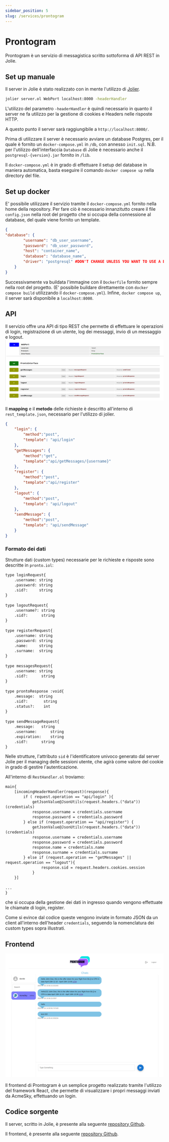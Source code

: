 ```yaml
---
sidebar_position: 5
slug: /services/prontogram
---
```



# Prontogram
Prontogram è un servizio di messagistica scritto sottoforma di API REST in Jolie.

## Set up manuale
Il server in Jolie è stato realizzato con in mente l'utilizzo di [Jolier](https://docs.jolie-lang.org/v1.11.x/language-tools-and-standard-library/rest/jolier/index.html).
```bash
jolier server.ol WebPort localhost:8000 -headerHandler
```
L'utilizzo del parametro ```-headerHandler``` è quindi necessario in quanto il server ne fa utilizzo per la gestione di cookies e Headers nelle risposte HTTP.

A questo punto il server sarà raggiungibile a ```http://localhost:8000/```.

Prima di utilizzare il server è necessario avviare un database Postgres, per il quale è fornito un ```docker-compose.yml``` in ```/db```, con annesso ```init.sql```.
N.B. per l'utilizzo dell'interfaccia ```Database``` di Jolie è necessario anche il ```postgresql-{version}.jar``` fornito in ```/lib```.

Il ```docker-compose.yml``` è in grado di effettuare il setup del database in maniera automatica, basta eseguire il comando ```docker compose up``` nella directory del file.

## Set up docker
E' possibile utilizzare il servizio tramite il ```docker-compose.yml``` fornito nella home della repository.
Per fare ciò è necessario innanzitutto creare il file ```config.json``` nella root del progetto che si occupa della connessione al database, del quale viene fornito un template.
```JSON
{
"database": {
        "username": "db_user_username",
        "password": "db_user_password",
        "host": "container_name",
        "database": "database_name",
        "driver": "postgresql" #DON'T CHANGE UNLESS YOU WANT TO USE A DIFFERENT DATABASE
    }
}
```
Successivamente va buildata l'immagine con il ```Dockerfile``` fornito sempre nella root del progetto. (E' possibile buildare direttamente con ```docker compose build``` utilizzando il ```docker-compose.yml```).
Infine, ```docker compose up```, il server sarà disponibile a ```localhost:8000```.


## API
Il servizio offre una API di tipo REST che permette di effettuare le operazioni di login, registrazione di un utente, log dei messaggi, invio di un messaggio e logout.
![Prontogram routes](/img/prontogram_recap.png)

Il **mapping** e il **metodo** delle richieste è descritto all'interno di ```rest_template.json```, necessario per l'utilizzo di jolier.
```json
{
    "login": {
        "method":"post",
        "template": "api/login"
    },
    "getMessages": {
        "method":"get",
        "template":"api/getMessages/{username}"
    },
    "register": {
        "method":"post",
        "template":"api/register"
    },
    "logout": {
        "method":"post",
        "template": "api/logout"
    },
    "sendMessage": {
        "method":"post",
        "template": "api/sendMessage"
    }
}
```

### Formato dei dati
Strutture dati (custom types) necessarie per le richieste e risposte sono descritte in ```pronto.iol```:
```jolie
type loginRequest{
    .username: string
    .password: string
    .sid?:     string
}

type logoutRequest{
    .username?: string
    .sid?:      string
}

type registerRequest{
    .username: string
    .password: string
    .name:     string
    .surname:  string
}

type messagesRequest{
    .username: string
    .sid?:      string
}

type prontoResponse :void{
    .message:  string
    .sid?:       string
    .status?:    int
}

type sendMessageRequest{
    .message:   string
    .username:      string
    .expiration:    string
    .sid?:      string
}
```
Nelle strutture, l'attributo ```sid``` è l'identificatore univoco generato dal server Jolie per il managing delle sessioni utente, che agirà come valore del cookie in grado di gestire l'autenticazione.

All'interno di ```RestHandler.ol``` troviamo:

```jolie
main{
    [incomingHeaderHandler(request)(response){
        if ( request.operation == "api/login" ){
            getJsonValue@JsonUtils(request.headers.("data"))(credentials)
            response.username = credentials.username
            response.password = credentials.password
        } else if (request.operation == "api/register") {
            getJsonValue@JsonUtils(request.headers.("data"))(credentials)
            response.username = credentials.username
            response.password = credentials.password
            response.name = credentials.name
            response.surname = credentials.surname
        } else if (request.operation == "getMessages" || request.operation == "logout"){
                response.sid = request.headers.cookies.session
            }
    }]

...
}
```
che si occupa della gestione dei dati in ingresso quando vengono effettuate le chiamate di login, register. 

Come si evince dal codice queste vengono inviate in formato JSON da un client all'interno dell'header ```credentials```, seguendo la nomenclatura dei custom types sopra illustrati.

## Frontend

![Screenshot frontend](/img/prontogram-frontend.png)

Il frontend di Prontogram è un semplice progetto realizzato tramite l'utilizzo del framework React, che permette di visualizzare i propri messaggi inviati da AcmeSky, effettuando un login.

## Codice sorgente

Il server, scritto in Jolie, è presente alla seguente [repository Github](https://github.com/acme-sky/prontogram).

Il frontend, è presente alla seguente [repository Github](https://github.com/acme-sky/prontogram-frontend).